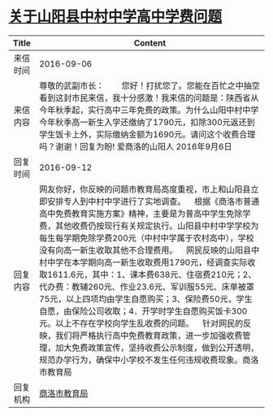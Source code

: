 # <a href="http://www.shangluo.gov.cn/zmhd/ldxxxx.jsp?urltype=leadermail.LeaderMailContentUrl&wbtreeid=1112&leadermailid=3802">关于山阳县中村中学高中学费问题</a>
| Title |                                                                                                                                                                                                                  Content                                                                                                                                                                                                                   |
|:-----:|--------------------------------------------------------------------------------------------------------------------------------------------------------------------------------------------------------------------------------------------------------------------------------------------------------------------------------------------------------------------------------------------------------------------------------------------|
| 来信时间  | 2016-09-06                                                                                                                                                                                                                                                                                                                                                                                                                                 |
| 来信内容  | 尊敬的武副市长：        您好！打扰您了。您能在百忙之中抽空看到这封市民来信，我十分感激！我来信的问题是：陕西省从今年秋季起，实行高中三年免费的政策。为什么山阳中村中学今年秋季高一新生入学还缴纳了1790元，扣除300元返还到学生饭卡上外，实际缴纳金额为1690元。请问这个收费合理吗？谢谢！回复为盼! 爱商洛的山阳人 2016年9月6日                                                                                                                                                                                                                                                               |
| 回复时间  | 2016-09-12                                                                                                                                                                                                                                                                                                                                                                                                                                 |
| 回复内容  | 网友你好，你反映的问题市教育局高度重视，市上和山阳县立即安排专人到中村中学进行了实地调查。    根据《商洛市普通高中免费教育实施方案》精神，主要是为普高中学生免除学费，其他收费仍按现行有关规定执行。山阳县中村中学学校为每生每学期免除学费200元（中村中学属于农村高中），学校没有向高一新生收取其他不合理费用。    网民反映的山阳县中村中学在本学期向高一新生收取费用1790元，经调查实际收取1611.6元，其中：1、课本费638元、住宿费210元；2、代办费：教辅260元、作业23.6元、军训服55元、床单被罩75元，以上四项均由学生自愿购买；3、保险费50元，学生自愿，由保险公司收取；4．开学时学生自愿购买饭卡300元。以上不存在学校向学生乱收费的问题。    针对网民的反映，我们将严格执行高中免费教育政策，进一步加强收费管理，加大免费政策宣传，坚持收费公示制度，做到公开透明，规范办学行为，确保中小学校不发生任何违规收费现象。商洛市教育局 |
| 回复机构  | <a href="../../categories/agencies/商洛市教育局.md">商洛市教育局</a>                                                                                                                                                                                                                                                                                                                                                                                     |